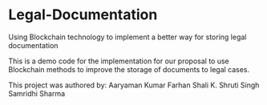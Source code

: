 # Legal-Documentation
Using Blockchain technology to implement a better way for storing legal documentation


This is a demo code for the implementation for our proposal to use Blockchain methods to improve the storage of documents to legal cases.

This project was authored by:
Aaryaman Kumar
Farhan Shali K.
Shruti Singh
Samridhi Sharma
